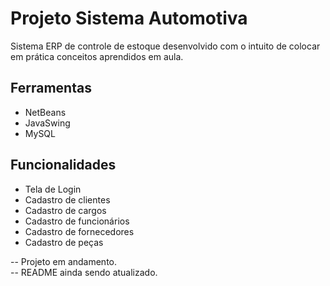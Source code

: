 # Projeto Sistema Automotiva
  Sistema ERP de controle de estoque desenvolvido com o intuito de colocar em prática conceitos aprendidos em aula.

## Ferramentas
 - NetBeans
 - JavaSwing
 - MySQL

## Funcionalidades
 - Tela de Login
 - Cadastro de clientes
 - Cadastro de cargos
 - Cadastro de funcionários
 - Cadastro de fornecedores
 - Cadastro de peças

-- Projeto em andamento.  
-- README ainda sendo atualizado.

